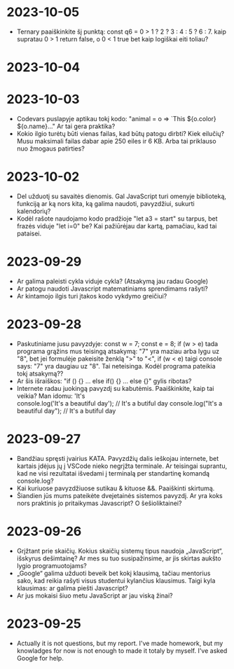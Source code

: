 # 2023-10-05
- Ternary paaiškinkite šį punktą: const q6 = 0 > 1 ? 2 ? 3 : 4 : 5 ? 6 : 7.
  kaip supratau 0 > 1 return false, o 0 < 1 true bet kaip logiškai eiti toliau?
# 2023-10-04

# 2023-10-03
- Codevars puslapyje aptikau tokį kodo: "animal = o => `This ${o.color} ${o.name}..."  Ar tai gera praktika?
- Kokio ilgio turėtų būti vienas failas, kad būtų patogu dirbti? Kiek eilučių? Musu maksimali failas dabar apie 250 eiles ir 6 KB. Arba tai priklauso nuo žmogaus 
  patirties?
# 2023-10-02
- Del užduotį su savaitės dienomis. Gal JavaScript turi omenyje biblioteką, funkciją ar ką nors kita, ką galima naudoti, pavyzdžiui, sukurti kalendorių?
- Kodėl rašote naudojamo kodo pradžioje "let a3 = start" su tarpus, bet frazės viduje "let i=0" be? Kai pažiūrėjau dar kartą, pamačiau, kad tai pataisei.
 
# 2023-09-29
- Ar galima paleisti cykla viduje cykla? (Atsakymą jau radau Google)
- Ar patogu naudoti Javascript matematiniams sprendimams rašyti? 
- Ar kintamojo ilgis turi įtakos kodo vykdymo greičiui?
# 2023-09-28
- Paskutiniame jusu pavyzdyje:
  const w = 7;
  const e = 8;
  if (w > e) tada programa grąžins mus teisingą atsakymą: "7" yra maziau arba lygu uz "8",
  bet jei formulėje pakeisite ženklą ">" to "<",
  if (w < e) taigi console says: "7" yra daugiau uz "8". Tai neteisinga. Kodėl programa pateikia tokį atsakymą??
- Ar šis išraiškos: "if () {} ... else if() {} ... else {}" gylis ribotas?
- Internete radau juokingą pavyzdį su kabutėmis. Paaiškinkite, kaip tai veikia? Man idomu: 'It\'s  
  console.log('It\'s a beautiful day'); // It's a butiful day
  console.log("It's a beautiful day");  // It's a butiful day
# 2023-09-27
- Bandžiau spręsti įvairius KATA. Pavyzdžių dalis ieškojau internete, bet kartais įdėjus jų į VSCode nieko negrįžta terminale. Ar teisingai suprantu, kad ne visi rezultatai išvedami į terminalą per standartinę komandą console.log?
- Kai kuriuose pavyzdžiuose sutikau & kituose &&. Paaiškinti skirtumą.
- Šiandien jūs mums pateikėte dvejetainės sistemos pavyzdį. Ar yra koks nors praktinis jo pritaikymas Javascript? O šešioliktainei?
# 2023-09-26
- Grįžtant prie skaičių. Kokius skaičių sistemų tipus naudoja „JavaScript“, išskyrus dešimtainę? Ar mes su tuo susipažinsime, ar jis skirtas aukšto lygio programuotojams?
- „Google“ galima užduoti beveik bet kokį klausimą, tačiau mentorius sako, kad reikia rašyti visus studentui kylančius klausimus. Taigi kyla klausimas: ar galima piešti Javascript?
- Ar jus mokaisi šiuo metu JavaScript ar jau viską žinai?
# 2023-09-25
- Actually it is not questions, but my report. I've made homework, but my knowladges for now is not enough to made it totaly by myself. I've asked Google for help.
